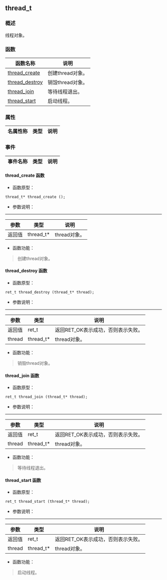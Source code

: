 ## thread\_t
### 概述
 线程对象。

### 函数
<p id="thread_t_methods">

| 函数名称 | 说明 | 
| -------- | ------------ | 
| <a href="#thread_t_thread_create">thread\_create</a> | 创建thread对象。 |
| <a href="#thread_t_thread_destroy">thread\_destroy</a> | 销毁thread对象。 |
| <a href="#thread_t_thread_join">thread\_join</a> | 等待线程退出。 |
| <a href="#thread_t_thread_start">thread\_start</a> | 启动线程。 |
### 属性
<p id="thread_t_properties">

| 名属性称 | 类型 | 说明 | 
| -------- | ----- | ------------ | 
### 事件
<p id="thread_t_events">

| 事件名称 | 类型  | 说明 | 
| -------- | ----- | ------- | 
#### thread\_create 函数
* 函数原型：

```
thread_t* thread_create ();
```

* 参数说明：

-----------------------

| 参数 | 类型 | 说明 |
| -------- | ----- | --------- |
| 返回值 | thread\_t* | thread对象。 |
* 函数功能：

> <p id="thread_t_thread_create"> 创建thread对象。




#### thread\_destroy 函数
* 函数原型：

```
ret_t thread_destroy (thread_t* thread);
```

* 参数说明：

-----------------------

| 参数 | 类型 | 说明 |
| -------- | ----- | --------- |
| 返回值 | ret\_t | 返回RET\_OK表示成功，否则表示失败。 |
| thread | thread\_t* | thread对象。 |
* 函数功能：

> <p id="thread_t_thread_destroy"> 销毁thread对象。




#### thread\_join 函数
* 函数原型：

```
ret_t thread_join (thread_t* thread);
```

* 参数说明：

-----------------------

| 参数 | 类型 | 说明 |
| -------- | ----- | --------- |
| 返回值 | ret\_t | 返回RET\_OK表示成功，否则表示失败。 |
| thread | thread\_t* | thread对象。 |
* 函数功能：

> <p id="thread_t_thread_join"> 等待线程退出。




#### thread\_start 函数
* 函数原型：

```
ret_t thread_start (thread_t* thread);
```

* 参数说明：

-----------------------

| 参数 | 类型 | 说明 |
| -------- | ----- | --------- |
| 返回值 | ret\_t | 返回RET\_OK表示成功，否则表示失败。 |
| thread | thread\_t* | thread对象。 |
* 函数功能：

> <p id="thread_t_thread_start"> 启动线程。




